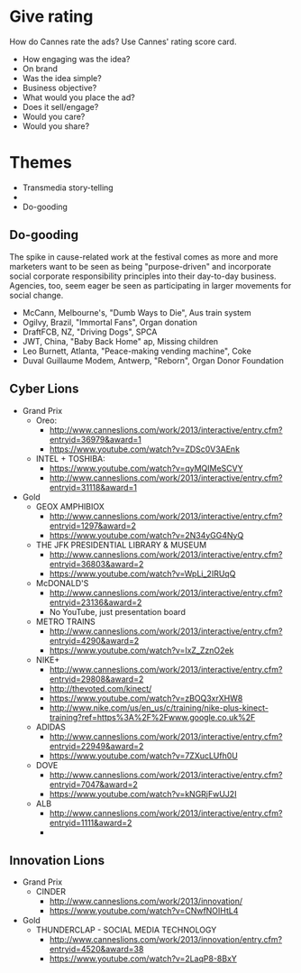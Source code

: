 # Give rating

How do Cannes rate the ads? Use Cannes' rating score card.

* How engaging was the idea?
* On brand
* Was the idea simple?
* Business objective?
* What would you place the ad?
* Does it sell/engage?
* Would you care?
* Would you share?

# Themes

* Transmedia story-telling
* 
* Do-gooding

## Do-gooding

The spike in cause-related work at the festival comes as more and more marketers want to be seen as being "purpose-driven" and incorporate social corporate responsibility principles into their day-to-day business. Agencies, too, seem eager be seen as participating in larger movements for social change.

* McCann, Melbourne's, "Dumb Ways to Die", Aus train system
* Ogilvy, Brazil, "Immortal Fans", Organ donation
* DraftFCB, NZ, "Driving Dogs", SPCA
* JWT, China, "Baby Back Home" ap, Missing children
* Leo Burnett, Atlanta, "Peace-making vending machine", Coke
* Duval Guillaume Modem, Antwerp, "Reborn", Organ Donor Foundation

## Cyber Lions

* Grand Prix
	- Oreo:
		* http://www.canneslions.com/work/2013/interactive/entry.cfm?entryid=36979&award=1
		* https://www.youtube.com/watch?v=ZDSc0V3AEnk
	- INTEL + TOSHIBA:
		* https://www.youtube.com/watch?v=qyMQIMeSCVY
		* http://www.canneslions.com/work/2013/interactive/entry.cfm?entryid=31118&award=1
* Gold
	- GEOX AMPHIBIOX
		* http://www.canneslions.com/work/2013/interactive/entry.cfm?entryid=1297&award=2
		* https://www.youtube.com/watch?v=2N34yGG4NyQ
	- THE JFK PRESIDENTIAL LIBRARY & MUSEUM
		* http://www.canneslions.com/work/2013/interactive/entry.cfm?entryid=36803&award=2
		* https://www.youtube.com/watch?v=WpLi_2IRUqQ
	- McDONALD'S
		* http://www.canneslions.com/work/2013/interactive/entry.cfm?entryid=23136&award=2
		* No YouTube, just presentation board
	- METRO TRAINS
		* http://www.canneslions.com/work/2013/interactive/entry.cfm?entryid=4290&award=2
		* https://www.youtube.com/watch?v=IxZ_ZznO2ek
	- NIKE+
		* http://www.canneslions.com/work/2013/interactive/entry.cfm?entryid=29808&award=2
		* http://thevoted.com/kinect/
		* https://www.youtube.com/watch?v=zBOQ3xrXHW8
		* http://www.nike.com/us/en_us/c/training/nike-plus-kinect-training?ref=https%3A%2F%2Fwww.google.co.uk%2F
	- ADIDAS 
		* http://www.canneslions.com/work/2013/interactive/entry.cfm?entryid=22949&award=2
		* https://www.youtube.com/watch?v=7ZXucLUfh0U
	- DOVE 
		* http://www.canneslions.com/work/2013/interactive/entry.cfm?entryid=7047&award=2
		* https://www.youtube.com/watch?v=kNGRjFwUJ2I
	- ALB
		* http://www.canneslions.com/work/2013/interactive/entry.cfm?entryid=1111&award=2
		* 

## Innovation Lions

* Grand Prix
	- CINDER
		* http://www.canneslions.com/work/2013/innovation/
		* https://www.youtube.com/watch?v=CNwfNOIHtL4
* Gold
	- THUNDERCLAP - SOCIAL MEDIA TECHNOLOGY
		* http://www.canneslions.com/work/2013/innovation/entry.cfm?entryid=4520&award=38
		* https://www.youtube.com/watch?v=2LaqP8-8BxY